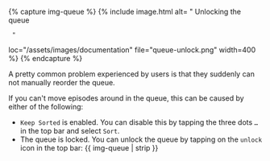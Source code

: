 <!-- mdpo-disable -->
{% capture img-queue %}
{% include image.html
   alt= "
     <!-- mdpo-enable-next-line -->
     Unlocking the queue

     "
   loc="/assets/images/documentation"
   file="queue-unlock.png"
   width=400
%}
{% endcapture %}
<!-- mdpo-enable -->

A pretty common problem experienced by users is that they suddenly can not manually reorder the queue.

If you can't move episodes around in the queue, this can be caused by either of the following:

- `Keep Sorted` is enabled. You can disable this by tapping the three dots `…` in the top bar and select `Sort`.
- The queue is locked. You can unlock the queue by tapping on the `unlock` icon in the top bar:
  {{ img-queue | strip }}
